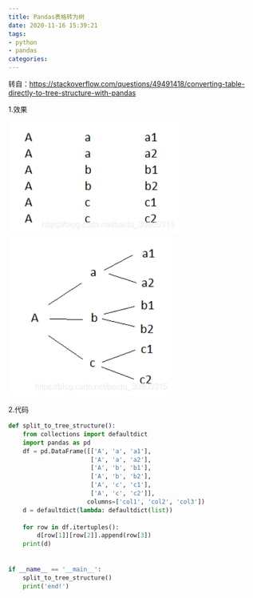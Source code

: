 ```yaml
---
title: Pandas表格转为树
date: 2020-11-16 15:39:21
tags:
- python
- pandas
categories:
---
```


转自：https://stackoverflow.com/questions/49491418/converting-table-directly-to-tree-structure-with-pandas 

1.效果

![tree01](../images/tree01.png) ![tree02](../images/tree02.png)

2.代码

```python
def split_to_tree_structure():
    from collections import defaultdict
    import pandas as pd
    df = pd.DataFrame([['A', 'a', 'a1'],
                       ['A', 'a', 'a2'],
                       ['A', 'b', 'b1'],
                       ['A', 'b', 'b2'],
                       ['A', 'c', 'c1'],
                       ['A', 'c', 'c2']],
                      columns=['col1', 'col2', 'col3'])
    d = defaultdict(lambda: defaultdict(list))
 
    for row in df.itertuples():
        d[row[1]][row[2]].append(row[3])
    print(d)
 
 
if __name__ == '__main__':
    split_to_tree_structure()
    print('end!')
```
